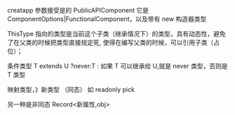 creatapp 参数接受是的 PublicAPIComponent
它是 ComponentOptions|FunctionalComponent，以及带有 new 构造器类型

ThisType 指向的类型是当前这个子类（继承情况下）的类型，具有动态性，避免了在父类的时候把类型直接规定死, 使得在编写父类的时候，可以引用子类（占位）；

条件类型
T extends U ?never:T : 如果 T 可以继承给 U,就是 never 类型，否则是 T 类型

映射类型，》新类型 （同态）
如 readonly pick

另一种是非同态
Record<新属性,obj>
